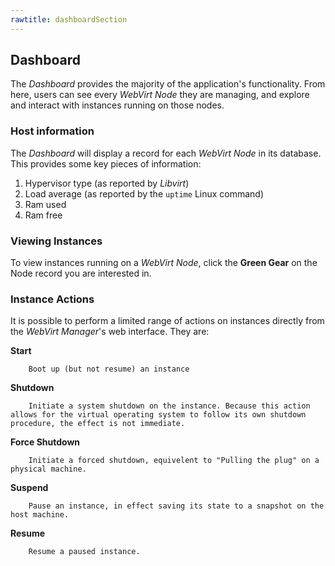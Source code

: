 ```yaml
---
rawtitle: dashboardSection
---
```


## Dashboard ##

The *Dashboard* provides the majority of the application's functionality.  From here, users can see every *WebVirt Node* they are managing, and explore and interact with instances running on those nodes.  

### Host information ###

The *Dashboard* will display a record for each *WebVirt Node* in its database.  This provides some key pieces of information:

1. Hypervisor type (as reported by *Libvirt*)
2. Load average (as reported by the `uptime` Linux command)
3. Ram used 
4. Ram free

### Viewing Instances ###

To view instances running on a *WebVirt Node*, click the **Green Gear** on the Node record you are interested in.


### Instance Actions ###

It is possible to perform a limited range of actions on instances directly from the *WebVirt Manager*'s web interface.  They are:

**Start**

		Boot up (but not resume) an instance

**Shutdown**

		Initiate a system shutdown on the instance. Because this action allows for the virtual operating system to follow its own shutdown procedure, the effect is not immediate.

**Force Shutdown**

		Initiate a forced shutdown, equivelent to "Pulling the plug" on a physical machine.

**Suspend**

		Pause an instance, in effect saving its state to a snapshot on the host machine.

**Resume**

		Resume a paused instance.